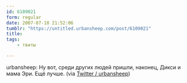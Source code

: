 ```yaml
---
id: 6109021
form: regular
date: 2007-07-18 21:52:06
tumblr: "https://untitled.urbansheep.com/post/6109021"
title:
tags:
    - твиты

---
```


<p>urbansheep: Ну вот, среди других людей пришли, наконец, Дикси и мама Эри. Ещё лучше. (via <a href="http://twitter.com/urbansheep/statuses/156175382">Twitter / urbansheep</a>)</p>

